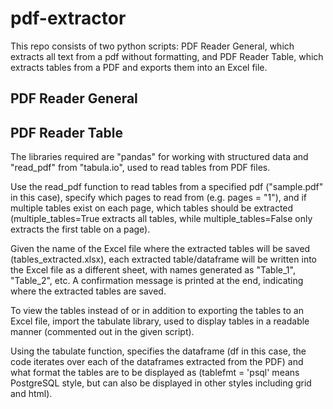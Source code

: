 # pdf-extractor

This repo consists of two python scripts: PDF Reader General, which extracts all text from a pdf without formatting, and PDF Reader Table, which extracts tables from a PDF and exports them into an Excel file.

## PDF Reader General



## PDF Reader Table
The libraries required are "pandas" for working with structured data and "read_pdf" from "tabula.io", used to read tables from PDF files.

Use the read_pdf function to read tables from a specified pdf ("sample.pdf" in this case), specify which pages to read from (e.g. pages = "1"), and if multiple tables exist on each page, which tables should be extracted (multiple_tables=True extracts all tables, while multiple_tables=False only extracts the first table on a page).

Given the name of the Excel file where the extracted tables will be saved (tables_extracted.xlsx), each extracted table/dataframe will be written into the Excel file as a different sheet, with names generated as "Table_1", "Table_2", etc. A confirmation message is printed at the end, indicating where the extracted tables are saved.

To view the tables instead of or in addition to exporting the tables to an Excel file, import the tabulate library, used to display tables in a readable manner (commented out in the given script). 

Using the tabulate function, specifies the dataframe (df in this case, the code iterates over each of the dataframes extracted from the PDF) and what format the tables are to be displayed as (tablefmt = 'psql' means PostgreSQL style, but can also be displayed in other styles including grid and html).
